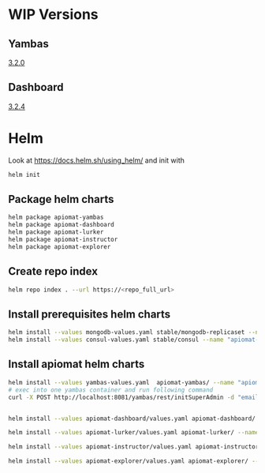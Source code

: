 # WIP Versions

## Yambas

[3.2.0](https://apinautengmbh.github.io/helm/apiomat-yambas-3.2.0.tgz)

## Dashboard

[3.2.4](https://apinautengmbh.github.io/helm/apiomat-dashboard-3.2.4.tgz)

# Helm

Look at https://docs.helm.sh/using_helm/
and init with

```bash
helm init
```

## Package helm charts

```bash
helm package apiomat-yambas
helm package apiomat-dashboard
helm package apiomat-lurker
helm package apiomat-instructor
helm package apiomat-explorer
```

## Create repo index

```bash
helm repo index . --url https://<repo_full_url>
```

## Install prerequisites helm charts
```bash
helm install --values mongodb-values.yaml stable/mongodb-replicaset --name "apiomat-mongodb"
helm install --values consul-values.yaml stable/consul --name "apiomat-consul" --namespace apiomat
```

## Install apiomat helm charts
```bash
helm install --values yambas-values.yaml  apiomat-yambas/ --name "apiomat-yambas" --namespace apiomat
# exec into one yambas container and run following command
curl -X POST http://localhost:8081/yambas/rest/initSuperAdmin -d "email=apinaut@apiomat.com&password=supers3cr3tpassword"


helm install --values apiomat-dashboard/values.yaml apiomat-dashboard/ --name "apiomat-dashboard"

helm install --values apiomat-lurker/values.yaml apiomat-lurker/ --name "apiomat-lurker"

helm install --values apiomat-instructor/values.yaml apiomat-instructor/ --name "apiomat-instructor"

helm install --values apiomat-explorer/values.yaml apiomat-explorer/ --name "apiomat-explorer"
```
